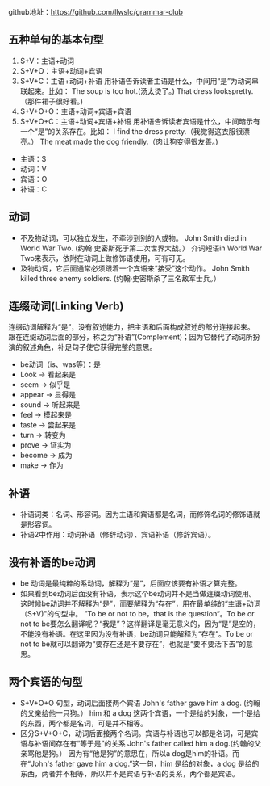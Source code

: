 github地址：https://github.com/llwslc/grammar-club

## 五种单句的基本句型
1. S+V：主语+动词
2. S+V+O：主语+动词+宾语
3. S+V+C：主语+动词+补语
  用补语告诉读者主语是什么，中间用“是”为动词串联起来。比如：
  The soup is too hot.(汤太烫了。)
  That dress lookspretty.（那件裙子很好看。)
4. S+V+O+O：主语+动词+宾语+宾语
5. S+V+O+C：主语+动词+宾语+补语
  用补语告诉读者宾语是什么，中间暗示有一个“是”的关系存在。比如：
  I find the dress pretty.（我觉得这衣服很漂亮。）
  The meat made the dog friendly.（肉让狗变得很友善。)
- 主语：S
- 动词：V
- 宾语：O
- 补语：C

## 动词
- 不及物动词，可以独立发生，不牵涉到别的人或物。
  John Smith died in World War Two. (约翰·史密斯死于第二次世界大战。）
  介词短语in World War Two来表示，依附在动词上做修饰语使用，可有可无。
- 及物动词，它后面通常必须跟着一个宾语来“接受”这个动作。
  John Smith killed three enemy soldiers. (约翰·史密斯杀了三名敌军士兵。）


## 连缀动词(Linking Verb)
连缀动词解释为“是”，没有叙述能力，把主语和后面构成叙述的部分连接起来。
跟在连缀动词后面的部分，称之为“补语”(Complement)；因为它替代了动词所扮演的叙述角色，补足句子使它获得完整的意思。
- be动词（is、was等）：是
- Look → 看起来是
- seem → 似乎是
- appear → 显得是
- sound → 听起来是
- feel → 摸起来是
- taste → 尝起来是
- turn → 转变为
- prove → 证实为
- become → 成为
- make → 作为

## 补语
- 补语词类：名词、形容词。因为主语和宾语都是名词，而修饰名词的修饰语就是形容词。
- 补语2中作用：动词补语（修辞动词）、宾语补语（修辞宾语）。

## 没有补语的be动词
- be 动词是最纯粹的系动词，解释为“是”，后面应该要有补语才算完整。
- 如果看到be动词后面没有补语，表示这个be动词并不是当做连缀动词使用。这时候be动词并不解释为“是”，而要解释为“存在”，用在最单纯的“主语+动词（S+V)"的句型中。
  ”To be or not to be，that is the question“。To be or not to be要怎么翻译呢？“我是”？这样翻译是毫无意义的，因为“是”是空的，不能没有补语。在这里因为没有补语，be动词只能解释为“存在”。To be or not to be就可以翻译为“要存在还是不要存在”，也就是“要不要活下去”的意思。
  
## 两个宾语的句型
- S+V+O+O 句型，动词后面接两个宾语
  John's father gave him a dog. (约翰的父亲给他一只狗。）
  him 和 a dog 这两个宾语，一个是给的对象，一个是给的东西，两个都是名词，可是并不相等。
- 区分S+V+O+C，动词后面接两个名词。宾语与补语也可以都是名词，可是宾语与补语间存在有“等于是”的关系
  John's father called him a dog.(约翰的父亲骂他是狗。）
  因为有“他是狗”的意思在，所以a dog是him的补语。而在“John's father gave him a dog.”这一句，him 是给的对象，a dog 是给的东西，两者并不相等，所以并不是宾语与补语的关系，两个都是宾语。
